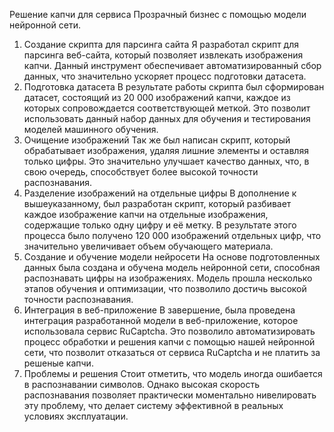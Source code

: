 Решение капчи для сервиса Прозрачный бизнес с помощью модели нейронной сети.

1. Создание скрипта для парсинга сайта
Я разработал скрипт для парсинга веб-сайта, который позволяет извлекать изображения капчи. Данный инструмент обеспечивает автоматизированный сбор данных, что значительно ускоряет процесс подготовки датасета.
2. Подготовка датасета
В результате работы скрипта был сформирован датасет, состоящий из 20 000 изображений капчи, каждое из которых сопровождается соответствующей меткой. Это позволит использовать данный набор данных для обучения и тестирования моделей машинного обучения.
3. Очищение изображений
Так же был написан скрипт, который обрабатывает изображения, удаляя лишние элементы и оставляя только цифры. Это значительно улучшает качество данных, что, в свою очередь, способствует более высокой точности распознавания.
4. Разделение изображений на отдельные цифры
В дополнение к вышеуказанному, был разработан скрипт, который разбивает каждое изображение капчи на отдельные изображения, содержащие только одну цифру и её метку. В результате этого процесса было получено 120 000 изображений отдельных цифр, что значительно увеличивает объем обучающего материала.
5. Создание и обучение модели нейросети
На основе подготовленных данных была создана и обучена модель нейронной сети, способная распознавать цифры на изображениях. Модель прошла несколько этапов обучения и оптимизации, что позволило достичь высокой точности распознавания.
6. Интеграция в веб-приложение
В завершение, была проведена интеграция разработанной модели в веб-приложение, которое использовала сервис RuCaptcha. Это позволило автоматизировать процесс обработки и решения капчи с помощью нашей нейронной сети, что позволит отказаться от сервиса RuCaptcha и не платить за решеные капчи.
7. Проблемы и решения
Стоит отметить, что модель иногда ошибается в распознавании символов. Однако высокая скорость распознавания позволяет практически моментально нивелировать эту проблему, что делает систему эффективной в реальных условиях эксплуатации.
